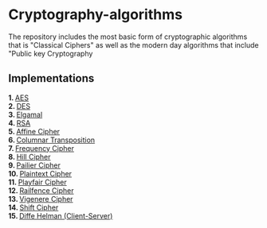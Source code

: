 # Cryptography-algorithms

The repository includes the most basic form of cryptographic algorithms that is "Classical Ciphers" as well as the modern day algorithms that include "Public key Cryptography

## Implementations
<b>1. </b><a href="https://github.com/ishan-modi/Cryptography-algorithms/blob/master/algorithm-python/AES.py">AES</a><br/>
<b>2. </b><a href="https://github.com/ishan-modi/Cryptography-algorithms/blob/master/algorithm-python/DES.py">DES</a><br/>
<b>3. </b><a href="https://github.com/ishan-modi/Cryptography-algorithms/blob/master/algorithm-python/Elgamal.py">Elgamal</a><br/>
<b>4. </b><a href="https://github.com/ishan-modi/Cryptography-algorithms/blob/master/algorithm-python/RSA.py">RSA</a><br/>
<b>5. </b><a href="https://github.com/ishan-modi/Cryptography-algorithms/blob/master/algorithm-python/affinecipher.py">Affine Cipher</a><br/>
<b>6. </b><a href="https://github.com/ishan-modi/Cryptography-algorithms/blob/master/algorithm-python/columnartransposition.py">Columnar Transposition</a><br/>
<b>7. </b><a href="https://github.com/ishan-modi/Cryptography-algorithms/blob/master/algorithm-python/frequencycipher.py">Frequency Cipher</a><br/>
<b>8. </b><a href="https://github.com/ishan-modi/Cryptography-algorithms/blob/master/algorithm-python/hillcipher.py">Hill Cipher</a><br/>
<b>9. </b><a href="https://github.com/ishan-modi/Cryptography-algorithms/blob/master/algorithm-python/pailier.py">Pailier Cipher</a><br/>
<b>10. </b><a href="https://github.com/ishan-modi/Cryptography-algorithms/blob/master/algorithm-python/plaintext.py">Plaintext Cipher</a><br/>
<b>11. </b><a href="https://github.com/ishan-modi/Cryptography-algorithms/blob/master/algorithm-python/playfaircipher.py">Playfair Cipher</a><br/>
<b>12. </b><a href="https://github.com/ishan-modi/Cryptography-algorithms/blob/master/algorithm-python/railfencecipher.py">Railfence Cipher</a><br/>
<b>13. </b><a href="https://github.com/ishan-modi/Cryptography-algorithms/blob/master/algorithm-python/vigenerecipher.py">Vigenere Cipher</a><br/>
<b>14. </b><a href="https://github.com/ishan-modi/Cryptography-algorithms/tree/master/algorithm-python/shiftcipher">Shift Cipher</a><br/>
<b>15. </b><a href="https://github.com/ishan-modi/Cryptography-algorithms/tree/master/algorithm-python/diffe-helman%20(client%20server)">Diffe Helman (Client-Server)</a><br/>
